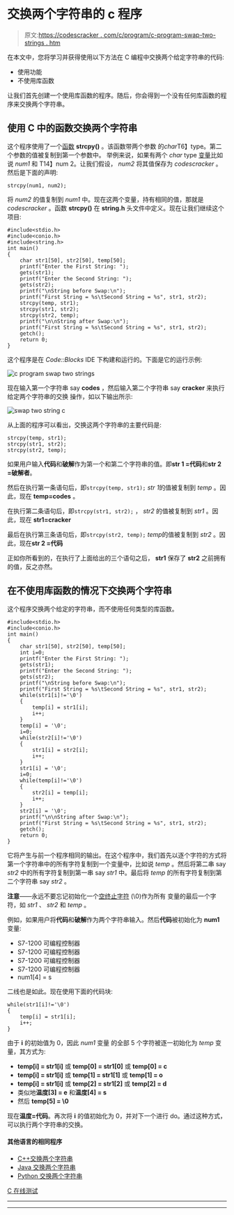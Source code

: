 # 交换两个字符串的 c 程序

> 原文:[https://codescracker . com/c/program/c-program-swap-two-strings . htm](https://codescracker.com/c/program/c-program-swap-two-strings.htm)

在本文中，您将学习并获得使用以下方法在 C 编程中交换两个给定字符串的代码:

*   使用功能
*   不使用库函数

让我们首先创建一个使用库函数的程序。随后，你会得到一个没有任何库函数的程序来交换两个字符串。

## 使用 C 中的函数交换两个字符串

这个程序使用了一个[函数](/c/c-functions.htm) **strcpy()** 。该函数带两个参数 的*char*T6】type。第二个参数的值被复制到第一个参数中。 举例来说，如果有两个 *char* type [变量](/c/c-variables.htm)比如说 *num1* 和 T14】num 2。让我们假设， *num2* 将其值保存为 *codescracker* 。然后是下面的声明:

```
strcpy(num1, num2);
```

将 *num2* 的值复制到 *num1* 中。现在这两个变量，持有相同的值，那就是 *codescracker* 。函数 **strcpy()** 在 **string.h** 头文件中定义。现在让我们继续这个项目:

```
#include<stdio.h>
#include<conio.h>
#include<string.h>
int main()
{
    char str1[50], str2[50], temp[50];
    printf("Enter the First String: ");
    gets(str1);
    printf("Enter the Second String: ");
    gets(str2);
    printf("\nString before Swap:\n");
    printf("First String = %s\tSecond String = %s", str1, str2);
    strcpy(temp, str1);
    strcpy(str1, str2);
    strcpy(str2, temp);
    printf("\n\nString after Swap:\n");
    printf("First String = %s\tSecond String = %s", str1, str2);
    getch();
    return 0;
}
```

这个程序是在 *Code::Blocks* IDE 下构建和运行的。下面是它的运行示例:

![c program swap two strings](../Images/df0f54c499940ad516c39ecf11db44c9.png)

现在输入第一个字符串 say **codes** ，然后输入第二个字符串 say **cracker** 来执行给定两个字符串的交换 操作，如以下输出所示:

![swap two string c](../Images/bb3f3eb463706ad8b5e44ba35347020d.png)

从上面的程序可以看出，交换这两个字符串的主要代码是:

```
strcpy(temp, str1);
strcpy(str1, str2);
strcpy(str2, temp);
```

如果用户输入**代码**和**破解**作为第一个和第二个字符串的值。即**str 1 =代码**和**str 2 =破解者**。

然后在执行第一条语句后，即`strcpy(temp, str1);`
*str 1*的值被复制到 *temp* 。因此，现在 **temp=codes** 。

在执行第二条语句后，即`strcpy(str1, str2);`
， *str2* 的值被复制到 *str1* 。因此，现在 **str1=cracker**

最后在执行第三条语句后，即`strcpy(str2, temp);`
*temp*的值被复制到 *str2* 。因此，现在**str 2 =代码**

正如你所看到的，在执行了上面给出的三个语句之后， **str1** 保存了 **str2** 之前拥有的值，反之亦然。

## 在不使用库函数的情况下交换两个字符串

这个程序交换两个给定的字符串，而不使用任何类型的库函数。

```
#include<stdio.h>
#include<conio.h>
int main()
{
    char str1[50], str2[50], temp[50];
    int i=0;
    printf("Enter the First String: ");
    gets(str1);
    printf("Enter the Second String: ");
    gets(str2);
    printf("\nString before Swap:\n");
    printf("First String = %s\tSecond String = %s", str1, str2);
    while(str1[i]!='\0')
    {
        temp[i] = str1[i];
        i++;
    }
    temp[i] = '\0';
    i=0;
    while(str2[i]!='\0')
    {
        str1[i] = str2[i];
        i++;
    }
    str1[i] = '\0';
    i=0;
    while(temp[i]!='\0')
    {
        str2[i] = temp[i];
        i++;
    }
    str2[i] = '\0';
    printf("\n\nString after Swap:\n");
    printf("First String = %s\tSecond String = %s", str1, str2);
    getch();
    return 0;
}
```

它将产生与前一个程序相同的输出。在这个程序中，我们首先以逐个字符的方式将第一个字符串中的所有字符复制到一个变量中，比如说 *temp* 。然后将第二串 say *str2* 中的所有字符复制到第一串 say *str1* 中。最后将 *temp* 的所有字符复制到第二个字符串 say *str2* 。

**注意**——永远不要忘记初始化一个<u>空终止字符</u> (\0)作为所有 变量的最后一个字符，如 *str1* 、 *str2* 和 *temp* 。

例如，如果用户将**代码**和**破解**作为两个字符串输入。然后**代码**被初始化为 **num1** 变量:

*   S7-1200 可编程控制器
*   S7-1200 可编程控制器
*   S7-1200 可编程控制器
*   S7-1200 可编程控制器
*   num1[4] = s

二线也是如此。现在使用下面的代码块:

```
while(str1[i]!='\0')
{
    temp[i] = str1[i];
    i++;
}
```

由于 **i** 的初始值为 0，因此 *num1* 变量 的全部 5 个字符被逐一初始化为 *temp* 变量，其方式为:

*   **temp[i] = str1[i]** 或 **temp[0] = str1[0]** 或 **temp[0] = c**
*   **temp[i] = str1[i]** 或 **temp[1] = str1[1]** 或 **temp[1] = o**
*   **temp[i] = str1[i]** 或 **temp[2] = str1[2]** 或 **temp[2] = d**
*   类似地**温度[3] = e** 和**温度[4] = s**
*   然后 **temp[5] = \0**

现在**温度=代码**。再次将 **i** 的值初始化为 0，并对下一个进行 do。通过这种方式，可以执行两个字符串的交换。

#### 其他语言的相同程序

*   [C++交换两个字符串](/cpp/program/cpp-program-swap-two-strings.htm)
*   [Java 交换两个字符串](/java/program/java-program-swap-two-strings.htm)
*   [Python 交换两个字符串](/python/program/python-program-swap-two-strings.htm)

[C 在线测试](/exam/showtest.php?subid=2)

* * *

* * *